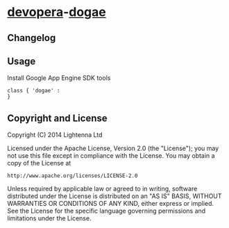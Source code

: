 [devopera](http://devopera.com)-[dogae](http://devopera.com/module/dogae)
=======


Changelog
---------


Usage
-----

Install Google App Engine SDK tools

    class { 'dogae' :
    }

Copyright and License
---------------------

Copyright (C) 2014 Lightenna Ltd

Licensed under the Apache License, Version 2.0 (the "License"); you may not use this file except in compliance with the License. You may obtain a copy of the License at

    http://www.apache.org/licenses/LICENSE-2.0

Unless required by applicable law or agreed to in writing, software distributed under the License is distributed on an "AS IS" BASIS, WITHOUT WARRANTIES OR CONDITIONS OF ANY KIND, either express or implied. See the License for the specific language governing permissions and limitations under the License.

